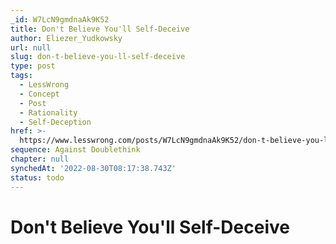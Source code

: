 ```yaml
---
_id: W7LcN9gmdnaAk9K52
title: Don't Believe You'll Self-Deceive
author: Eliezer_Yudkowsky
url: null
slug: don-t-believe-you-ll-self-deceive
type: post
tags:
  - LessWrong
  - Concept
  - Post
  - Rationality
  - Self-Deception
href: >-
  https://www.lesswrong.com/posts/W7LcN9gmdnaAk9K52/don-t-believe-you-ll-self-deceive
sequence: Against Doublethink
chapter: null
synchedAt: '2022-08-30T08:17:38.743Z'
status: todo
---
```


# Don't Believe You'll Self-Deceive
